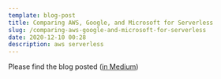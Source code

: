 ```yaml
---
template: blog-post
title: Comparing AWS, Google, and Microsoft for Serverless
slug: /comparing-aws-google-and-microsoft-for-serverless
date: 2020-12-10 00:28
description: aws serverless
---
```

Please find the blog posted 
(<a href="https://medium.com/thundra/comparing-aws-google-and-microsoft-for-serverless-d56d60be7f6d" target="_blank">in Medium</a>)